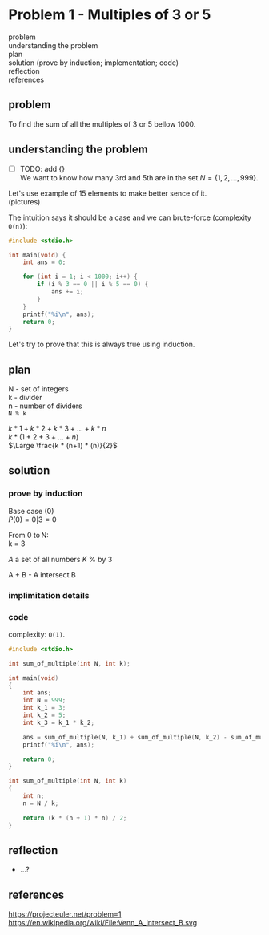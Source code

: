 # Problem 1 - Multiples of 3 or 5  
problem  
understanding the problem  
plan  
solution (prove by induction; implementation; code)  
reflection  
references  

## problem  
To find the sum of all the multiples of $3$ or $5$ bellow $1000$.  

## understanding the problem  
- [ ] TODO: add {}  
We want to know how many 3rd and 5th are in the set $N = \{1, 2, ..., 999\}$.  

Let's use example of 15 elements to make better sence of it.  
(pictures)  


The intuition says it should be a case and we can brute-force (complexity `O(n)`):  
```C
#include <stdio.h>

int main(void) {
    int ans = 0;

    for (int i = 1; i < 1000; i++) {
        if (i % 3 == 0 || i % 5 == 0) {
            ans += i;
        }
    }
    printf("%i\n", ans);
    return 0;
}
```  

Let's try to prove that this is always true using induction.  


## plan  

N - set of integers  
k - divider  
n - number of dividers  
`N % k`  


$k * 1 + k * 2 + k * 3 + ... + k * n$  
$k * (1 + 2 + 3 + ... + n)$  
$\Large \frac{k * (n+1) * (n)}{2}$  

## solution
### prove by induction  
Base case (0)  
$P(0) = 0|3 = 0$

From 0 to N:  
k = 3  

$A$ a set of all numbers $K$ % by 3

A + B - A intersect B

### implimitation details

### code
complexity: `O(1)`.
```C
#include <stdio.h>

int sum_of_multiple(int N, int k);

int main(void)
{
    int ans;
    int N = 999;
    int k_1 = 3;
    int k_2 = 5;
    int k_3 = k_1 * k_2;

    ans = sum_of_multiple(N, k_1) + sum_of_multiple(N, k_2) - sum_of_multiple(N, k_3);
    printf("%i\n", ans);

    return 0;
}

int sum_of_multiple(int N, int k)
{
    int n;
    n = N / k;

    return (k * (n + 1) * n) / 2;
}
```

 
## reflection
- ...?  

## references  
https://projecteuler.net/problem=1  
https://en.wikipedia.org/wiki/File:Venn_A_intersect_B.svg  
